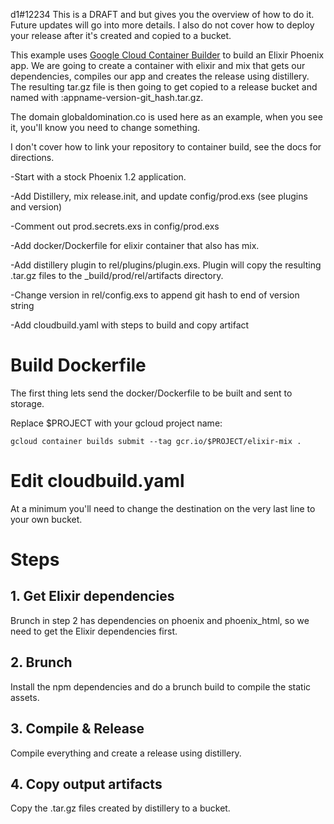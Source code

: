 d1#12234
This is a DRAFT and but gives you the overview of how to do it. Future updates will go into more details. I also do not cover how to deploy your release after it's created and copied to a bucket.

This example uses [Google Cloud Container Builder](https://cloud.google.com/container-builder/docs/) to build an Elixir Phoenix app. We are going to create a container with elixir and mix that gets our dependencies, compiles our app and creates the release using distillery. The resulting tar.gz file is then going to get copied to a release bucket and named with :appname-version-git_hash.tar.gz.

The domain globaldomination.co is used here as an example, when you see it, you'll know you need to change something.

I don't cover how to link your repository to container build, see the docs for directions.

-Start with a stock Phoenix 1.2 application.

-Add Distillery, mix release.init, and update config/prod.exs (see plugins and version)

-Comment out prod.secrets.exs in config/prod.exs

-Add docker/Dockerfile for elixir container that also has mix.

-Add distillery plugin to rel/plugins/plugin.exs. Plugin will copy the resulting .tar.gz files to the _build/prod/rel/artifacts directory.

-Change version in rel/config.exs to append git hash to end of version string

-Add cloudbuild.yaml with steps to build and copy artifact

# Build Dockerfile
The first thing lets send the docker/Dockerfile to be built and sent to storage.

Replace $PROJECT with your gcloud project name:
```
gcloud container builds submit --tag gcr.io/$PROJECT/elixir-mix .
```

# Edit cloudbuild.yaml
At a minimum you'll need to change the destination on the very last line to your own bucket.

# Steps

## 1. Get Elixir dependencies
Brunch in step 2 has dependencies on phoenix and phoenix_html, so we need to get the Elixir dependencies first.

## 2. Brunch
Install the npm dependencies and do a brunch build to compile the static assets.

## 3. Compile & Release
Compile everything and create a release using distillery.

## 4. Copy output artifacts
Copy the .tar.gz files created by distillery to a bucket.
